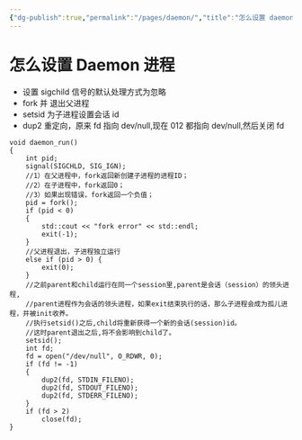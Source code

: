 ```yaml
---
{"dg-publish":true,"permalink":"/pages/daemon/","title":"怎么设置 daemon 进程","tags":["linux"]}
---
```



# 怎么设置 Daemon 进程

- 设置 sigchild 信号的默认处理方式为忽略
- fork 并 退出父进程
- setsid 为子进程设置会话 id
- dup2 重定向，原来 fd 指向 dev/null,现在 012 都指向 dev/null,然后关闭 fd

```
void daemon_run()
{
    int pid;
    signal(SIGCHLD, SIG_IGN);
    //1）在父进程中，fork返回新创建子进程的进程ID；
    //2）在子进程中，fork返回0；
    //3）如果出现错误，fork返回一个负值；
    pid = fork();
    if (pid < 0)
    {
        std::cout << "fork error" << std::endl;
        exit(-1);
    }
    //父进程退出，子进程独立运行
    else if (pid > 0) {
        exit(0);
    }
    //之前parent和child运行在同一个session里,parent是会话（session）的领头进程,
    //parent进程作为会话的领头进程，如果exit结束执行的话，那么子进程会成为孤儿进程，并被init收养。
    //执行setsid()之后,child将重新获得一个新的会话(session)id。
    //这时parent退出之后,将不会影响到child了。
    setsid();
    int fd;
    fd = open("/dev/null", O_RDWR, 0);
    if (fd != -1)
    {
        dup2(fd, STDIN_FILENO);
        dup2(fd, STDOUT_FILENO);
        dup2(fd, STDERR_FILENO);
    }
    if (fd > 2)
        close(fd);
}
```
